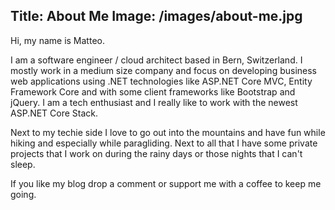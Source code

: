 Title: About Me
Image: /images/about-me.jpg
---
Hi, my name is Matteo.

I am a software engineer / cloud architect based in Bern, Switzerland. I mostly work in a medium size company and focus on developing business web applications using .NET technologies like ASP.NET Core MVC, Entity Framework Core and with some client frameworks like Bootstrap and jQuery. I am a tech enthusiast and I really like to work with the newest ASP.NET Core Stack.

Next to my techie side I love to go out into the mountains and have fun while hiking and especially while paragliding. Next to all that I have some private projects that I work on during the rainy days or those nights that I can't sleep.

If you like my blog drop a comment or support me with a coffee to keep me going.